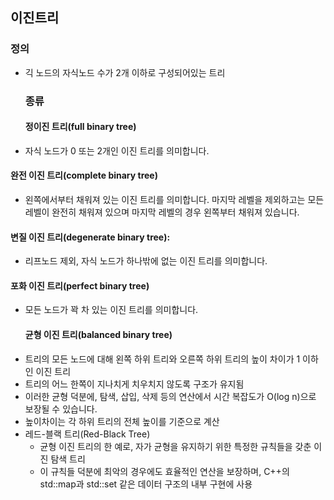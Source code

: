 <h2 id="이진트리">이진트리</h2>
<h3 id="정의">정의</h3>
<ul>
<li>긱 노드의 자식노드 수가 2개 이하로 구성되어있는 트리
<img alt="" src="https://velog.velcdn.com/images/gksrudtlr2/post/7478b2bb-b762-416f-a382-2e89d2f2931f/image.png" /><h3 id="종류">종류</h3>
<h4 id="정이진-트리full-binary-tree">정이진 트리(full binary tree)</h4>
</li>
<li>자식 노드가 0 또는 2개인 이진 트리를 의미합니다. </li>
</ul>
<h4 id="완전-이진-트리complete-binary-tree">완전 이진 트리(complete binary tree)</h4>
<ul>
<li>왼쪽에서부터 채워져 있는 이진 트리를 의미합니다. 마지막 레벨을 제외하고는 모든 레벨이 완전히 채워져 있으며 마지막 레벨의 경우 왼쪽부터 채워져 있습니다.</li>
</ul>
<h4 id="변질-이진-트리degenerate-binary-tree">변질 이진 트리(degenerate binary tree):</h4>
<ul>
<li>리프노드 제외, 자식 노드가 하나밖에 없는 이진 트리를 의미합니다. </li>
</ul>
<h4 id="포화-이진-트리perfect-binary-tree">포화 이진 트리(perfect binary tree)</h4>
<ul>
<li>모든 노드가 꽉 차 있는 이진 트리를 의미합니다.<h4 id="균형-이진-트리balanced-binary-tree">균형 이진 트리(balanced binary tree)</h4>
</li>
<li>트리의 모든 노드에 대해 왼쪽 하위 트리와 오른쪽 하위 트리의 높이 차이가 1 이하인 이진 트리</li>
<li>트리의 어느 한쪽이 지나치게 치우치지 않도록 구조가 유지됨</li>
<li>이러한 균형 덕분에, 탐색, 삽입, 삭제 등의 연산에서 시간 복잡도가 O(log n)으로 보장될 수 있습니다.</li>
<li>높이차이는 각 하위 트리의 전체 높이를 기준으로 계산 </li>
<li>레드-블랙 트리(Red-Black Tree)<ul>
<li>균형 이진 트리의 한 예로, 자가 균형을 유지하기 위한 특정한 규칙들을 갖춘 이진 탐색 트리</li>
<li>이 규칙들 덕분에 최악의 경우에도 효율적인 연산을 보장하며, C++의 std::map과 std::set 같은 데이터 구조의 내부 구현에 사용</li>
</ul>
</li>
</ul>
